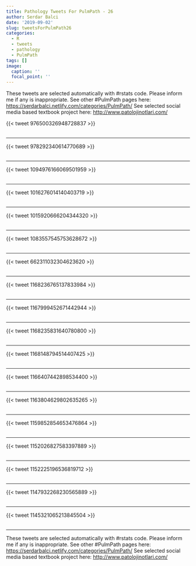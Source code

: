```yaml
---
title: Pathology Tweets For PulmPath - 26
author: Serdar Balci
date: '2019-09-02'
slug: tweetsForPulmPath26
categories:
  - R
  - tweets
  - pathology
  - PulmPath
tags: []
image:
  caption: ''
  focal_point: ''
---
```



These tweets are selected automatically with #rstats code. Please inform me if any is inappropriate.
See other #PulmPath pages here: https://serdarbalci.netlify.com/categories/PulmPath/ 
See selected social media based textbook project here: http://www.patolojinotlari.com/

{{< tweet 976500326948728837 >}}
<br>
<br>
<hr>
{{< tweet 978292340614770689 >}}
<br>
<br>
<hr>
{{< tweet 1094976166069501959 >}}
<br>
<br>
<hr>
{{< tweet 1016276014140403719 >}}
<br>
<br>
<hr>
{{< tweet 1015920666204344320 >}}
<br>
<br>
<hr>
{{< tweet 1083557545753628672 >}}
<br>
<br>
<hr>
{{< tweet 662311032304623620 >}}
<br>
<br>
<hr>
{{< tweet 1168236765137833984 >}}
<br>
<br>
<hr>
{{< tweet 1167999452671442944 >}}
<br>
<br>
<hr>
{{< tweet 1168235831640780800 >}}
<br>
<br>
<hr>
{{< tweet 1168148794514407425 >}}
<br>
<br>
<hr>
{{< tweet 1166407442898534400 >}}
<br>
<br>
<hr>
{{< tweet 1163804629802635265 >}}
<br>
<br>
<hr>
{{< tweet 1159852854653476864 >}}
<br>
<br>
<hr>
{{< tweet 1152026827583397889 >}}
<br>
<br>
<hr>
{{< tweet 1152225196536819712 >}}
<br>
<br>
<hr>
{{< tweet 1147932268230565889 >}}
<br>
<br>
<hr>
{{< tweet 1145321065213845504 >}}
<br>
<br>
<hr>


These tweets are selected automatically with #rstats code. Please inform me if any is inappropriate.
See other #PulmPath pages here: https://serdarbalci.netlify.com/categories/PulmPath/ 
See selected social media based textbook project here: http://www.patolojinotlari.com/

